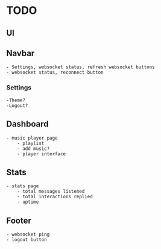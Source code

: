 # TODO

## UI
## Navbar
    - Settings, websocket status, refresh websocket buttons
    - websocket status, reconnect button
    
### Settings
    -Theme?
    -Logout?

## Dashboard

    - music player page
        - playlist
        - add music?
        - player interface

## Stats

    - stats page
        - total messages listened
        - total interactions replied
        - uptime

## Footer

    - websocket ping
    - logout button
